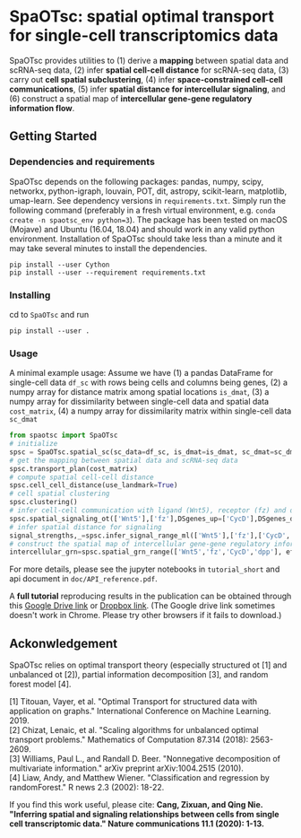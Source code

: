 # SpaOTsc: spatial optimal transport for single-cell transcriptomics data

SpaOTsc provides utilities to (1) derive a **mapping** between spatial data and scRNA-seq data, (2) infer **spatial cell-cell distance** for scRNA-seq data, (3) carry out **cell spatial subclustering**, (4) infer **space-constrained cell-cell communications**, (5) infer **spatial distance for intercellular signaling**, and (6) construct a spatial map of **intercellular gene-gene regulatory information flow**.

## Getting Started

### Dependencies and requirements

SpaOTsc depends on the following packages: pandas, numpy, scipy, networkx, python-igraph, louvain, POT, dit, astropy, scikit-learn, matplotlib, umap-learn. See dependency versions in `requirements.txt`. Simply run the following command (preferably in a fresh virtual environment, e.g. `conda create -n spaotsc_env python=3`). The package has been tested on macOS (Mojave) and Ubuntu (16.04, 18.04) and should work in any valid python environment. Installation of SpaOTsc should take less than a minute and it may take several minutes to install the dependencies.

```
pip install --user Cython
pip install --user --requirement requirements.txt
```

### Installing

cd to ``SpaOTsc`` and run

```
pip install --user .
```
### Usage

A minimal example usage:
Assume we have (1) a pandas DataFrame for single-cell data ``df_sc`` with rows being cells and columns being genes, (2) a numpy array for distance matrix among spatial locations ``is_dmat``, (3) a numpy array for dissimilarity between single-cell data and spatial data ``cost_matrix``, (4) a numpy array for dissimilarity matrix within single-cell data ``sc_dmat``

```python
from spaotsc import SpaOTsc
# initialize
spsc = SpaOTsc.spatial_sc(sc_data=df_sc, is_dmat=is_dmat, sc_dmat=sc_dmat)
# get the mapping between spatial data and scRNA-seq data
spsc.transport_plan(cost_matrix)
# compute spatial cell-cell distance
spsc.cell_cell_distance(use_landmark=True)
# cell spatial clustering
spsc.clustering()
# infer cell-cell communication with ligand (Wnt5), receptor (fz) and downstream genes(CycD, dpp)
spsc.spatial_signaling_ot(['Wnt5'],['fz'],DSgenes_up=['CycD'],DSgenes_down=['dpp'])
# infer spatial distance for signaling
signal_strengths,_=spsc.infer_signal_range_ml(['Wnt5'],['fz'],['CycD','dpp'], effect_ranges=[10,50,100])
# construct the spatial map of intercellular gene-gene regulatory information flow within a spatial range of 50
intercellular_grn=spsc.spatial_grn_range(['Wnt5','fz','CycD','dpp'], effect_range=50)
```

For more details, please see the jupyter notebooks in ``tutorial_short`` and api document in ``doc/API_reference.pdf``.

A **full tutorial** reproducing results in the publication can be obtained through this [Google Drive link](https://drive.google.com/file/d/1IqKp-KkVOvSUDhiyDMRgkueiLdkeApgd/view?usp=sharing) or [Dropbox link](https://www.dropbox.com/s/w4ow94s7ek8zemr/SpaOTsc_tutorial_full.zip?dl=0).
(The Google drive link sometimes doesn't work in Chrome. Please try other browsers if it fails to download.)

## Ackonwledgement
SpaOTsc relies on optimal transport theory (especially structured ot [1] and unbalanced ot [2]), partial information decomposition [3], and random forest model [4].

[1] Titouan, Vayer, et al. "Optimal Transport for structured data with application on graphs." International Conference on Machine Learning. 2019.  
[2] Chizat, Lenaic, et al. "Scaling algorithms for unbalanced optimal transport problems." Mathematics of Computation 87.314 (2018): 2563-2609.  
[3] Williams, Paul L., and Randall D. Beer. "Nonnegative decomposition of multivariate information." arXiv preprint arXiv:1004.2515 (2010).  
[4] Liaw, Andy, and Matthew Wiener. "Classification and regression by randomForest." R news 2.3 (2002): 18-22.

If you find this work useful, please cite: **Cang, Zixuan, and Qing Nie. "Inferring spatial and signaling relationships between cells from single cell transcriptomic data." Nature communications 11.1 (2020): 1-13.**
